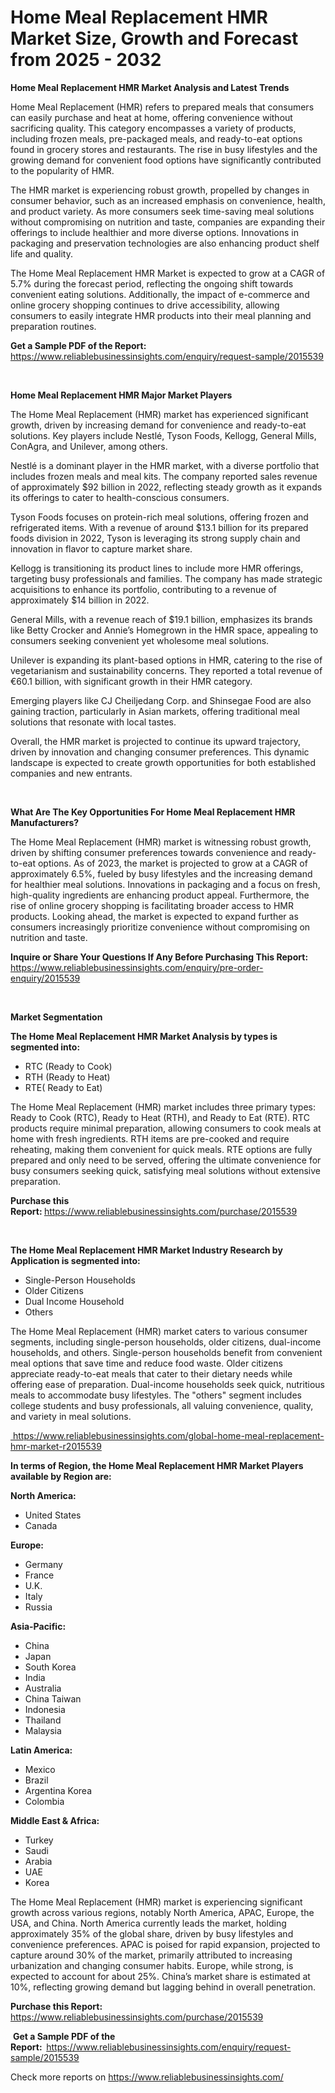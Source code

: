 <p><h1>Home Meal Replacement HMR Market Size, Growth and Forecast from 2025 - 2032</h1></p><p><strong>Home Meal Replacement HMR Market Analysis and Latest Trends</strong></p>
<p><p>Home Meal Replacement (HMR) refers to prepared meals that consumers can easily purchase and heat at home, offering convenience without sacrificing quality. This category encompasses a variety of products, including frozen meals, pre-packaged meals, and ready-to-eat options found in grocery stores and restaurants. The rise in busy lifestyles and the growing demand for convenient food options have significantly contributed to the popularity of HMR.</p><p>The HMR market is experiencing robust growth, propelled by changes in consumer behavior, such as an increased emphasis on convenience, health, and product variety. As more consumers seek time-saving meal solutions without compromising on nutrition and taste, companies are expanding their offerings to include healthier and more diverse options. Innovations in packaging and preservation technologies are also enhancing product shelf life and quality.</p><p>The Home Meal Replacement HMR Market is expected to grow at a CAGR of 5.7% during the forecast period, reflecting the ongoing shift towards convenient eating solutions. Additionally, the impact of e-commerce and online grocery shopping continues to drive accessibility, allowing consumers to easily integrate HMR products into their meal planning and preparation routines.</p></p>
<p><strong>Get a Sample PDF of the Report:&nbsp;</strong> <a href="https://www.reliablebusinessinsights.com/enquiry/request-sample/2015539?utm_campaign=3453&utm_medium=2&utm_source=Github&utm_content=ia&utm_term=07042025&utm_id=home-meal-replacement-hmr">https://www.reliablebusinessinsights.com/enquiry/request-sample/2015539</a></p>
<p>&nbsp;</p>
<p><strong>Home Meal Replacement HMR Major Market Players</strong></p>
<p><p>The Home Meal Replacement (HMR) market has experienced significant growth, driven by increasing demand for convenience and ready-to-eat solutions. Key players include Nestlé, Tyson Foods, Kellogg, General Mills, ConAgra, and Unilever, among others.</p><p>Nestlé is a dominant player in the HMR market, with a diverse portfolio that includes frozen meals and meal kits. The company reported sales revenue of approximately $92 billion in 2022, reflecting steady growth as it expands its offerings to cater to health-conscious consumers.</p><p>Tyson Foods focuses on protein-rich meal solutions, offering frozen and refrigerated items. With a revenue of around $13.1 billion for its prepared foods division in 2022, Tyson is leveraging its strong supply chain and innovation in flavor to capture market share.</p><p>Kellogg is transitioning its product lines to include more HMR offerings, targeting busy professionals and families. The company has made strategic acquisitions to enhance its portfolio, contributing to a revenue of approximately $14 billion in 2022.</p><p>General Mills, with a revenue reach of $19.1 billion, emphasizes its brands like Betty Crocker and Annie’s Homegrown in the HMR space, appealing to consumers seeking convenient yet wholesome meal solutions.</p><p>Unilever is expanding its plant-based options in HMR, catering to the rise of vegetarianism and sustainability concerns. They reported a total revenue of €60.1 billion, with significant growth in their HMR category.</p><p>Emerging players like CJ Cheiljedang Corp. and Shinsegae Food are also gaining traction, particularly in Asian markets, offering traditional meal solutions that resonate with local tastes.</p><p>Overall, the HMR market is projected to continue its upward trajectory, driven by innovation and changing consumer preferences. This dynamic landscape is expected to create growth opportunities for both established companies and new entrants.</p></p>
<p>&nbsp;</p>
<p><strong>What Are The Key Opportunities For Home Meal Replacement HMR Manufacturers?</strong></p>
<p><p>The Home Meal Replacement (HMR) market is witnessing robust growth, driven by shifting consumer preferences towards convenience and ready-to-eat options. As of 2023, the market is projected to grow at a CAGR of approximately 6.5%, fueled by busy lifestyles and the increasing demand for healthier meal solutions. Innovations in packaging and a focus on fresh, high-quality ingredients are enhancing product appeal. Furthermore, the rise of online grocery shopping is facilitating broader access to HMR products. Looking ahead, the market is expected to expand further as consumers increasingly prioritize convenience without compromising on nutrition and taste.</p></p>
<p><strong>Inquire or Share Your Questions If Any Before Purchasing This Report:</strong> <a href="https://www.reliablebusinessinsights.com/enquiry/pre-order-enquiry/2015539?utm_campaign=3453&utm_medium=2&utm_source=Github&utm_content=ia&utm_term=07042025&utm_id=home-meal-replacement-hmr">https://www.reliablebusinessinsights.com/enquiry/pre-order-enquiry/2015539</a></p>
<p>&nbsp;</p>
<p><strong>Market Segmentation</strong></p>
<p><strong>The Home Meal Replacement HMR Market Analysis by types is segmented into:</strong></p>
<p><ul><li>RTC (Ready to Cook)</li><li>RTH (Ready to Heat)</li><li>RTE( Ready to Eat)</li></ul></p>
<p><p>The Home Meal Replacement (HMR) market includes three primary types: Ready to Cook (RTC), Ready to Heat (RTH), and Ready to Eat (RTE). RTC products require minimal preparation, allowing consumers to cook meals at home with fresh ingredients. RTH items are pre-cooked and require reheating, making them convenient for quick meals. RTE options are fully prepared and only need to be served, offering the ultimate convenience for busy consumers seeking quick, satisfying meal solutions without extensive preparation.</p></p>
<p><strong>Purchase this Report:&nbsp;</strong><a href="https://www.reliablebusinessinsights.com/purchase/2015539?utm_campaign=3453&utm_medium=2&utm_source=Github&utm_content=ia&utm_term=07042025&utm_id=home-meal-replacement-hmr">https://www.reliablebusinessinsights.com/purchase/2015539</a></p>
<p>&nbsp;</p>
<p><strong>The Home Meal Replacement HMR Market Industry Research by Application is segmented into:</strong></p>
<p><ul><li>Single-Person Households</li><li>Older Citizens</li><li>Dual Income Household</li><li>Others</li></ul></p>
<p><p>The Home Meal Replacement (HMR) market caters to various consumer segments, including single-person households, older citizens, dual-income households, and others. Single-person households benefit from convenient meal options that save time and reduce food waste. Older citizens appreciate ready-to-eat meals that cater to their dietary needs while offering ease of preparation. Dual-income households seek quick, nutritious meals to accommodate busy lifestyles. The "others" segment includes college students and busy professionals, all valuing convenience, quality, and variety in meal solutions.</p></p>
<p><a href="https://www.reliablebusinessinsights.com/global-home-meal-replacement-hmr-market-r2015539?utm_campaign=3453&utm_medium=2&utm_source=Github&utm_content=ia&utm_term=07042025&utm_id=home-meal-replacement-hmr">&nbsp;https://www.reliablebusinessinsights.com/global-home-meal-replacement-hmr-market-r2015539</a></p>
<p><strong>In terms of Region, the Home Meal Replacement HMR Market Players available by Region are:</strong></p>
<p>
    <p> <strong> North America: </strong>
        <ul>
            <li>United States</li>
            <li>Canada</li>
        </ul>
        </p> 
    <p> <strong> Europe: </strong>
        <ul>
            <li>Germany</li>
            <li>France</li>
            <li>U.K.</li>
            <li>Italy</li>
            <li>Russia</li>
        </ul>
        </p> 
    <p> <strong> Asia-Pacific: </strong>
        <ul>
            <li>China</li>
            <li>Japan</li>
            <li>South Korea</li>
            <li>India</li>
            <li>Australia</li>
            <li>China Taiwan</li>
            <li>Indonesia</li>
            <li>Thailand</li>
            <li>Malaysia</li>
        </ul>
        </p> 
    <p> <strong> Latin America: </strong>
        <ul>
            <li>Mexico</li>
            <li>Brazil</li>
            <li>Argentina Korea</li>
            <li>Colombia</li>
        </ul>
        </p> 
    <p> <strong> Middle East & Africa: </strong>
        <ul>
            <li>Turkey</li>
            <li>Saudi</li>
            <li>Arabia</li>
            <li>UAE</li>
            <li>Korea</li>
        </ul>
    </p>
    </p>
<p><p>The Home Meal Replacement (HMR) market is experiencing significant growth across various regions, notably North America, APAC, Europe, the USA, and China. North America currently leads the market, holding approximately 35% of the global share, driven by busy lifestyles and convenience preferences. APAC is poised for rapid expansion, projected to capture around 30% of the market, primarily attributed to increasing urbanization and changing consumer habits. Europe, while strong, is expected to account for about 25%. China’s market share is estimated at 10%, reflecting growing demand but lagging behind in overall penetration.</p></p>
<p><strong>Purchase this Report: </strong><a href="https://www.reliablebusinessinsights.com/purchase/2015539?utm_campaign=3453&utm_medium=2&utm_source=Github&utm_content=ia&utm_term=07042025&utm_id=home-meal-replacement-hmr">https://www.reliablebusinessinsights.com/purchase/2015539</a></p>
<p>&nbsp;<strong>Get a Sample PDF of the Report:&nbsp;&nbsp;</strong><a href="https://www.reliablebusinessinsights.com/enquiry/request-sample/2015539?utm_campaign=3453&utm_medium=2&utm_source=Github&utm_content=ia&utm_term=07042025&utm_id=home-meal-replacement-hmr">https://www.reliablebusinessinsights.com/enquiry/request-sample/2015539</a></p>
<p><strong></strong></p>
<p>Check more reports on <a href="https://www.reliablebusinessinsights.com/?utm_campaign=3453&utm_medium=2&utm_source=Github&utm_content=ia&utm_term=07042025&utm_id=home-meal-replacement-hmr">https://www.reliablebusinessinsights.com/</a></p>